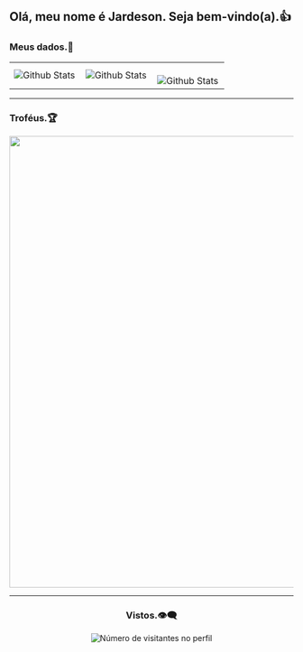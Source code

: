 ## Olá, meu nome é Jardeson. Seja bem-vindo(a).👍


### Meus dados.🐍

<table>
  <tr>
    <td>
      <img
        align="left"
        src="https://github-readme-stats.vercel.app/api?username=Jardeson-da-Costa&theme=dark&hide_border=false&include_all_commits=true"
        alt="Github Stats"
      />
    </td>
    <td>
      <img
        align="left"
        src="https://github-readme-stats.vercel.app/api/top-langs/?username=Jardeson-da-Costa&theme=dark&hide_border=false&include_all_commits=true&count_private=true&layout=compact"
        alt="Github Stats"
      />
    </td>
    <td>
      <br />
      <img
        align="left"
        src="https://github-readme-streak-stats.herokuapp.com/?user=Jardeson-da-Costa&theme=dark&hide_border=false"
        alt="Github Stats"
      />
    </td>
  </tr>
</table>

--- 

### Troféus.🏆

<p align="center">
  <a
    href="https://github.com/ryo-ma/github-profile-trophy"
    title="repositório de troféus"
  >
    <img
      width="800"
      src="https://github-profile-trophy.vercel.app/?username=Jardeson-da-Costa&column=8&theme=darkhub&no-frame=true&no-bg=true"
    />
  </a>
</p>

---

<div align="center">
  <h3><b>Vistos.👁️‍🗨️</b></h3>
</div>

<p align="center">
  <img
    src="https://profile-counter.glitch.me/Jardeson-da-Costa/count.svg"
    alt="Número de visitantes no perfil"
  />
</p>
